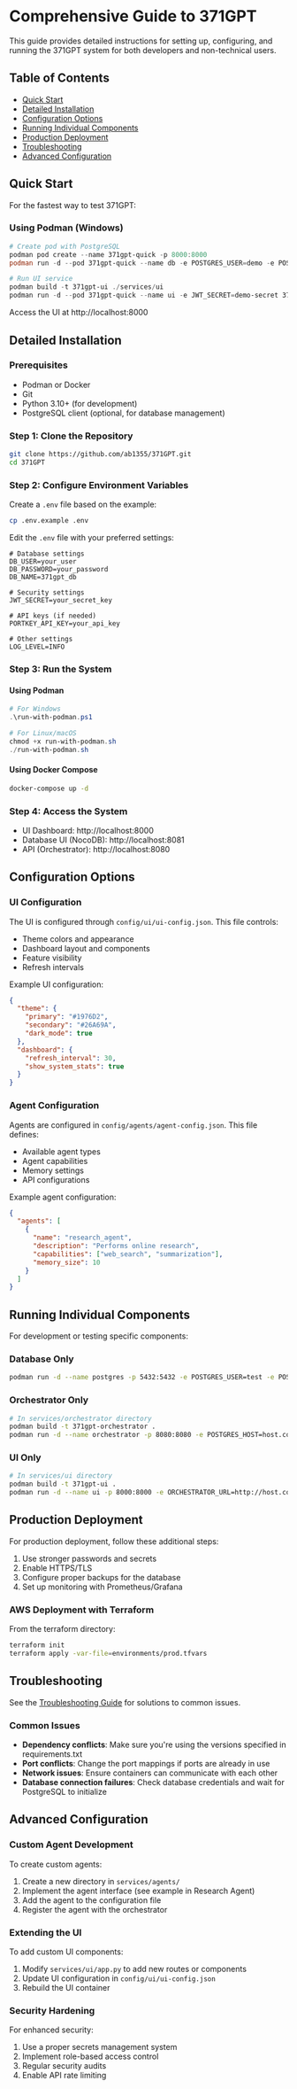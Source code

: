 # Comprehensive Guide to 371GPT

This guide provides detailed instructions for setting up, configuring, and running the 371GPT system for both developers and non-technical users.

## Table of Contents

- [Quick Start](#quick-start)
- [Detailed Installation](#detailed-installation)
- [Configuration Options](#configuration-options)
- [Running Individual Components](#running-individual-components)
- [Production Deployment](#production-deployment)
- [Troubleshooting](#troubleshooting)
- [Advanced Configuration](#advanced-configuration)

## Quick Start

For the fastest way to test 371GPT:

### Using Podman (Windows)

```powershell
# Create pod with PostgreSQL
podman pod create --name 371gpt-quick -p 8000:8000
podman run -d --pod 371gpt-quick --name db -e POSTGRES_USER=demo -e POSTGRES_PASSWORD=demo123 -e POSTGRES_DB=demo postgres:15-alpine

# Run UI service
podman build -t 371gpt-ui ./services/ui
podman run -d --pod 371gpt-quick --name ui -e JWT_SECRET=demo-secret 371gpt-ui
```

Access the UI at http://localhost:8000

## Detailed Installation

### Prerequisites

- Podman or Docker
- Git
- Python 3.10+ (for development)
- PostgreSQL client (optional, for database management)

### Step 1: Clone the Repository

```bash
git clone https://github.com/ab1355/371GPT.git
cd 371GPT
```

### Step 2: Configure Environment Variables

Create a `.env` file based on the example:

```bash
cp .env.example .env
```

Edit the `.env` file with your preferred settings:

```
# Database settings
DB_USER=your_user
DB_PASSWORD=your_password
DB_NAME=371gpt_db

# Security settings
JWT_SECRET=your_secret_key

# API keys (if needed)
PORTKEY_API_KEY=your_api_key

# Other settings
LOG_LEVEL=INFO
```

### Step 3: Run the System

#### Using Podman

```powershell
# For Windows
.\run-with-podman.ps1

# For Linux/macOS
chmod +x run-with-podman.sh
./run-with-podman.sh
```

#### Using Docker Compose

```bash
docker-compose up -d
```

### Step 4: Access the System

- UI Dashboard: http://localhost:8000
- Database UI (NocoDB): http://localhost:8081
- API (Orchestrator): http://localhost:8080

## Configuration Options

### UI Configuration

The UI is configured through `config/ui/ui-config.json`. This file controls:

- Theme colors and appearance
- Dashboard layout and components
- Feature visibility
- Refresh intervals

Example UI configuration:

```json
{
  "theme": {
    "primary": "#1976D2",
    "secondary": "#26A69A",
    "dark_mode": true
  },
  "dashboard": {
    "refresh_interval": 30,
    "show_system_stats": true
  }
}
```

### Agent Configuration

Agents are configured in `config/agents/agent-config.json`. This file defines:

- Available agent types
- Agent capabilities
- Memory settings
- API configurations

Example agent configuration:

```json
{
  "agents": [
    {
      "name": "research_agent",
      "description": "Performs online research",
      "capabilities": ["web_search", "summarization"],
      "memory_size": 10
    }
  ]
}
```

## Running Individual Components

For development or testing specific components:

### Database Only

```bash
podman run -d --name postgres -p 5432:5432 -e POSTGRES_USER=test -e POSTGRES_PASSWORD=test -e POSTGRES_DB=testdb postgres:15-alpine
```

### Orchestrator Only

```bash
# In services/orchestrator directory
podman build -t 371gpt-orchestrator .
podman run -d --name orchestrator -p 8080:8080 -e POSTGRES_HOST=host.containers.internal -e POSTGRES_USER=test -e POSTGRES_PASSWORD=test -e POSTGRES_DB=testdb -e JWT_SECRET=test-secret 371gpt-orchestrator
```

### UI Only

```bash
# In services/ui directory
podman build -t 371gpt-ui .
podman run -d --name ui -p 8000:8000 -e ORCHESTRATOR_URL=http://host.containers.internal:8080 -e JWT_SECRET=test-secret 371gpt-ui
```

## Production Deployment

For production deployment, follow these additional steps:

1. Use stronger passwords and secrets
2. Enable HTTPS/TLS
3. Configure proper backups for the database
4. Set up monitoring with Prometheus/Grafana

### AWS Deployment with Terraform

From the terraform directory:

```bash
terraform init
terraform apply -var-file=environments/prod.tfvars
```

## Troubleshooting

See the [Troubleshooting Guide](troubleshooting.md) for solutions to common issues.

### Common Issues

- **Dependency conflicts**: Make sure you're using the versions specified in requirements.txt
- **Port conflicts**: Change the port mappings if ports are already in use
- **Network issues**: Ensure containers can communicate with each other
- **Database connection failures**: Check database credentials and wait for PostgreSQL to initialize

## Advanced Configuration

### Custom Agent Development

To create custom agents:

1. Create a new directory in `services/agents/`
2. Implement the agent interface (see example in Research Agent)
3. Add the agent to the configuration file
4. Register the agent with the orchestrator

### Extending the UI

To add custom UI components:

1. Modify `services/ui/app.py` to add new routes or components
2. Update UI configuration in `config/ui/ui-config.json`
3. Rebuild the UI container

### Security Hardening

For enhanced security:

1. Use a proper secrets management system
2. Implement role-based access control
3. Regular security audits
4. Enable API rate limiting